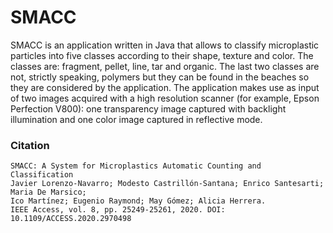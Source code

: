 # SMACC

SMACC is an application written in Java that allows to classify microplastic particles into five classes according to their shape, texture and color. The classes are: fragment, pellet, line, tar and organic. The last two classes are not, strictly speaking, polymers but they can be found in the beaches so they are considered by the application. The application makes use as input of two images acquired with a high resolution scanner (for example, Epson Perfection V800): one transparency image captured with backlight illumination and one color image captured in reflective mode.

### Citation
```
SMACC: A System for Microplastics Automatic Counting and Classification
Javier Lorenzo-Navarro; Modesto Castrillón-Santana; Enrico Santesarti; Maria De Marsico; 
Ico Martínez; Eugenio Raymond; May Gómez; Alicia Herrera.
IEEE Access, vol. 8, pp. 25249-25261, 2020. DOI: 10.1109/ACCESS.2020.2970498
```
